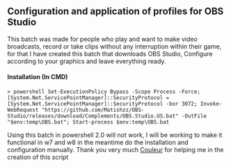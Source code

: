 ## Configuration and application of profiles for OBS Studio

This batch was made for people who play and want to make video broadcasts, record or take clips without any interruption within their game, for that I have created this batch that downloads OBS Studio, Configure according to your graphics and leave everything ready.

#### Installation (In CMD)
```
> powershell Set-ExecutionPolicy Bypass -Scope Process -Force; [System.Net.ServicePointManager]::SecurityProtocol = [System.Net.ServicePointManager]::SecurityProtocol -bor 3072; Invoke-WebRequest "https://github.com/Matishzz/OBS-Studio/releases/download/Complements/OBS.Studio.US.bat" -OutFile "$env:temp\OBS.bat"; Start-process $env:temp\OBS.bat
```

Using this batch in powershell 2.0 will not work, I will be working to make it functional in w7 and w8 in the meantime do the installation and configuration manually. 
Thank you very much [Couleur](https://twitter.com/CouleurMinemen) for helping me in the creation of this script
